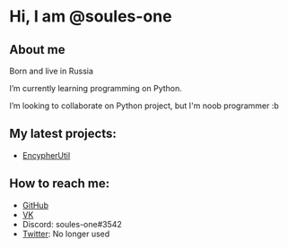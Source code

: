 # Hi, I am @soules-one
## About me
Born and live in Russia

I’m currently learning programming on Python.

I’m looking to collaborate on Python project, but I'm noob programmer :b
## My latest projects:
* [EncypherUtil](https://soules-one.github.io/EncypherUtil/)

## How to reach me:
* [GitHub](https://github.com/soules-one/)
* [VK](https://vk.com/soulezz)
* Discord: soules-one#3542
* [Twitter](https://twitter.com/soules_one): No longer used
